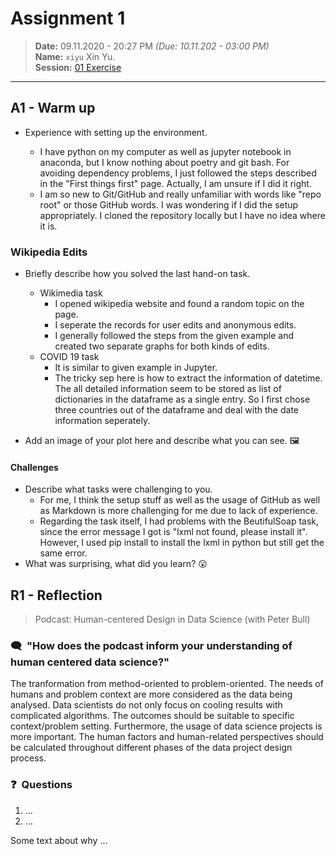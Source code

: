 # Assignment 1
> **Date:** 09.11.2020 - 20:27 PM *(Due: 10.11.202 - 03:00 PM)*  
> **Name:** `xiyu` Xin Yu.  
> **Session:** [01 Exercise](01_exercise)   
----

## A1 - Warm up

* Experience with setting up the environment.

    * I have python on my computer as well as jupyter notebook in anaconda, but I know nothing about poetry and git bash. For avoiding dependency problems, I just followed the steps described in the "First things first" page. Actually, I am unsure if I did it right.
    * I am so new to Git/GitHub and really unfamiliar with words like "repo root" or those GitHub words. I was wondering if I did the setup appropriately. I cloned the repository locally but I have no idea where it is. 
    
### Wikipedia Edits

* Briefly describe how you solved the last hand-on task.

    * Wikimedia task
        * I opened wikipedia website and found a random topic on the page.
        * I seperate the records for user edits and anonymous edits.
        * I generally followed the steps from the given example and created two separate graphs for both kinds of edits.
    * COVID 19 task
        * It is similar to given example in Jupyter.
        * The tricky sep here is how to extract the information of datetime. The all detailed information seem to be stored as list of dictionaries in the dataframe as a single entry. So I first chose three countries out of the dataframe and deal with the date information seperately.

* Add an image of your plot here and describe what you can see. 🖼️ 

#### Challenges
* Describe what tasks were challenging to you.
    * For me, I think the setup stuff as well as the usage of GitHub as well as Markdown is more challenging for me due to lack of experience.
    * Regarding the task itself, I had problems with the BeutifulSoap task, since the error message I got is "lxml not found, please install it". However, I used pip install to install the lxml in python but still get the same error.
* What was surprising, what did you learn? 😮 

## R1 - Reflection
> Podcast: Human-centered Design in Data Science (with Peter Bull)


### 🗨️&nbsp; "How does the podcast inform your understanding of human centered data science?"  

The tranformation from method-oriented to problem-oriented. The needs of humans and problem context are more considered as the data being analysed. Data scientists do not only focus on cooling results with complicated algorithms. The outcomes should be suitable to specific context/problem setting. Furthermore, the usage of data science projects is more important. The human factors and human-related perspectives should be calculated throughout different phases of the data project design process.

### ❓&nbsp; Questions 
1. ...
1. ...

Some text about why ...
